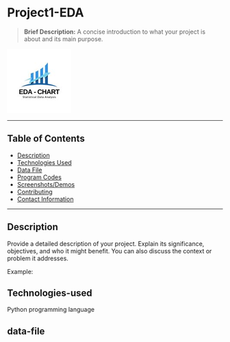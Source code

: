# Project1-EDA
> **Brief Description:** A concise introduction to what your project is about and its main purpose.

![Project Logo](EDADengue.jpg)

---

## Table of Contents

- [Description](#description)
- [Technologies Used](#technologies-used)
- [Data File](#data-file)
- [Program Codes ](#Program-codes)
- [Screenshots/Demos](#screenshotsdemos)
- [Contributing](#contributing)
- [Contact Information](#contact-information)

---

## Description

Provide a detailed description of your project. Explain its significance, objectives, and who it might benefit. You can also discuss the context or problem it addresses.

Example:

## Technologies-used

Python programming language

## data-file
